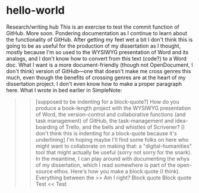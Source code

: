 # hello-world
Research/writing hub
This is an exercise to test the commit function of GitHub. More soon.
Pondering documentation as I continue to learn about the functionality of GitHub. After getting my feet wet a bit I don't think this is going to be as useful for the production of my dissertation as I thought, mostly because I'm so used to the WYSIWYG presentation of Word and its analogs, and I don't know how to convert from this text (code?) to a Word doc. What I want is a more document-friendly (though not OpenDocument, I don't think) version of GitHub—one that doesn't make me cross genres this much, even though the benefits of crossing genres are at the heart of my dissertation project.
I don't even know how to make a proper paragraph here.
What I wrote in bed earlier in SimpleNote:
>> [supposed to be indenting for a block-quote?]
How do you produce a book-length project with the WYSIWYG presentation of Word, the version-control and collaborative functions (and task management) of GitHub, the task-management and idea-boarding of Trello, and the bells and whistles of Scrivener?
>> [I don't think this is indenting for a block-quote because it's underlining]
I'm hoping maybe I'll find some folks on here who might want to collaborate on making that: a "digital-humanities" tool that might actually be useful (sorry not sorry for the snark).
In the meantime, I can play around with documenting the whys of my dissertation, which I read somewhere is part of the open-source ethos.
>> Here's how you make a block quote (I think).
Everything between the >>
Am I right?
> Block quote
> Block quote
Test
<<
Test
